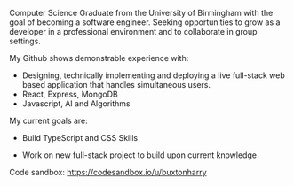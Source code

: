 Computer Science Graduate from the University of Birmingham with the goal of becoming a software engineer. Seeking opportunities to grow as a developer in a professional environment and to collaborate in group settings.


My Github shows demonstrable experience with: 

- Designing, technically implementing and deploying a live full-stack web based application that handles simultaneous users.
- React, Express, MongoDB
- Javascript, AI and Algorithms

My current goals are: 

- Build TypeScript and CSS Skills

- Work on new full-stack project to build upon current knowledge


Code sandbox: https://codesandbox.io/u/buxtonharry
